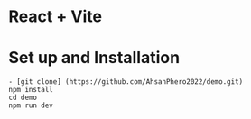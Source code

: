 # React + Vite

# Set up and Installation

```
- [git clone] (https://github.com/AhsanPhero2022/demo.git)
npm install
cd demo
npm run dev

```
